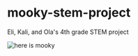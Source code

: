 # mooky-stem-project
Eli, Kali, and Ola's 4th grade STEM project

![here is mooky](http://www.mookyrocks.com/wp-content/uploads/2017/10/cropped-img-thing.jpeg)

